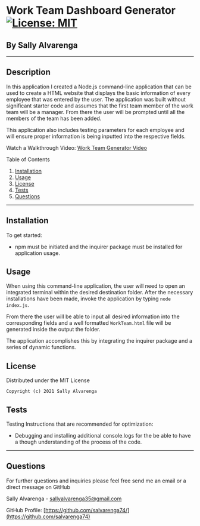 # **Work Team Dashboard Generator** [![License: MIT](https://img.shields.io/badge/License-MIT-yellow.svg)](https://opensource.org/licenses/MIT)
<h2>By Sally Alvarenga</h2>

---

## Description

In this application I created a Node.js command-line application that can be used to create a HTML website that displays the basic information of every employee that was entered by the user. The application was built without significant starter code and assumes that the first team member of the work team will be a manager. From there the user will be prompted until all the members of the team has been added.

This application also includes testing parameters for each employee and will ensure proper information is being inputted into the respective fields.

Watch a Walkthrough Video: [Work Team Generator Video](https://drive.google.com/file/d/1if3SscecNppH3zyVHMXyFa_naWKuoHVu/view)

<summary>Table of Contents</summary>
  <ol>
    <li><a href="#Installation">Installation</a></li>
    <li><a href="#usage">Usage</a></li>
    <li><a href="#license">License</a></li>
    <li><a href="#tests">Tests</a></li>
    <li><a href="#questions">Questions</a></li>
  </ol>

---

## Installation

To get started:

  * npm must be initiated and the inquirer package must be installed for application usage.


## Usage

When using this command-line application, the user will need to open an integrated terminal within the desired destination folder. After the necessary installations have been made, invoke the application by typing ``node index.js``.

From there the user will be able to input all desired information into the corresponding fields and a well formatted ``WorkTeam.html`` file will be generated inside the output the folder.

The application accomplishes this by integrating the inquirer package and a series of dynamic functions.


## License

Distributed under the MIT License

    Copyright (c) 2021 Sally Alvarenga


## Tests

Testing Instructions that are recommended for optimization: 
  * Debugging and installing additional console.logs for the be able to have a though understanding of the process of the code.

---

## Questions
For further questions and inquiries please feel free send me an email or a direct message on GitHub

Sally Alvarenga - sallyalvarenga35@gmail.com

GitHub Profile: [https://github.com/salvarenga74/](https://github.com/salvarenga74)